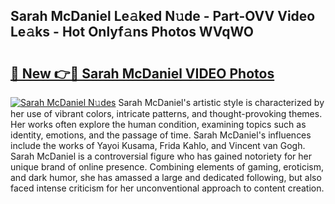 ## Sarah McDaniel Le𝚊ked N𝚞de - Part-OVV Video Le𝚊ks - Hot Onlyf𝚊ns Photos WVqWO

# <h2><a href="http://ab23324.deff.icu/?id=Sarah+McDaniel">🔗 New 👉🔴 Sarah McDaniel VIDEO Photos</a></h2>

[![Sarah McDaniel N𝚞des](https://i.imgur.com/rIISA9y.gif)](http://ab23324.deff.icu/?id=Sarah+McDaniel)
Sarah McDaniel's artistic style is characterized by her use of vibrant colors, intricate patterns, and thought-provoking themes. Her works often explore the human condition, examining topics such as identity, emotions, and the passage of time. Sarah McDaniel's influences include the works of Yayoi Kusama, Frida Kahlo, and Vincent van Gogh. Sarah McDaniel is a controversial figure who has gained notoriety for her unique brand of online presence. Combining elements of gaming, eroticism, and dark humor, she has amassed a large and dedicated following, but also faced intense criticism for her unconventional approach to content creation.
